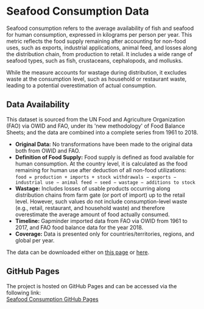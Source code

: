 # Seafood Consumption Data

Seafood consumption refers to the average availability of fish and seafood for human consumption, expressed in kilograms per person per year. This metric reflects the food supply remaining after accounting for non-food uses, such as exports, industrial applications, animal feed, and losses along the distribution chain, from production to retail. It includes a wide range of seafood types, such as fish, crustaceans, cephalopods, and mollusks. 

While the measure accounts for wastage during distribution, it excludes waste at the consumption level, such as household or restaurant waste, leading to a potential overestimation of actual consumption.

## Data Availability

This dataset is sourced from the UN Food and Agriculture Organization (FAO) via OWID and FAO, under its 'new methodology' of Food Balance Sheets; and the data are combined into a complete series from 1961 to 2018. 

- **Original Data:** No transformations have been made to the original data both from OWID and FAO. 
- **Definition of Food Supply:** Food supply is defined as food available for human consumption. At the country level, it is calculated as the food remaining for human use after deduction of all non-food utilizations:  
  `food = production + imports + stock withdrawals − exports − industrial use − animal feed − seed − wastage − additions to stock`
- **Wastage:** Includes losses of usable products occurring along distribution chains from farm gate (or port of import) up to the retail level. However, such values do not include consumption-level waste (e.g., retail, restaurant, and household waste) and therefore overestimate the average amount of food actually consumed.
- **Timeline:** Gapminder imported data from FAO via OWID from 1961 to 2017, and FAO food balance data for the year 2018. 
- **Coverage:** Data is presented only for countries/territories, regions, and global per year.

The data can be downloaded either on [this page](https://joeluzh.github.io/Seafood_Consumption/#download-data) or [here](https://gapm.io/dfisfod_cons).

## GitHub Pages

The project is hosted on GitHub Pages and can be accessed via the following link:  
[Seafood Consumption GitHub Pages](https://joeluzh.github.io/Seafood_Consumption)
